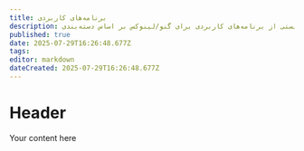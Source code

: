 ```yaml
---
title: برنامه‌های کاربردی
description: لیستی از برنامه‌های کاربردی برای گنو/لینوکس بر اساس دسته‌بندی
published: true
date: 2025-07-29T16:26:48.677Z
tags: 
editor: markdown
dateCreated: 2025-07-29T16:26:48.677Z
---
```


# Header
Your content here